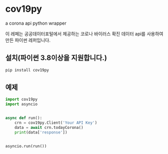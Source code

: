 # cov19py
a corona api python wrapper

이 레페는 공공데이터포털에서 제공하는 코로나 바이러스 확진 데이터 api를 사용하여 만든 파이썬 레퍼입니다.

## 설치(파이썬 3.8이상을 지원합니다.)
```cmd
pip install cov19py
```

## 예제
```py
import cov19py
import asyncio


async def run():
    crn = cov19py.Client('Your API Key')
    data = await crn.todayCorona()
    print(data['response'])


asyncio.run(run())
```
